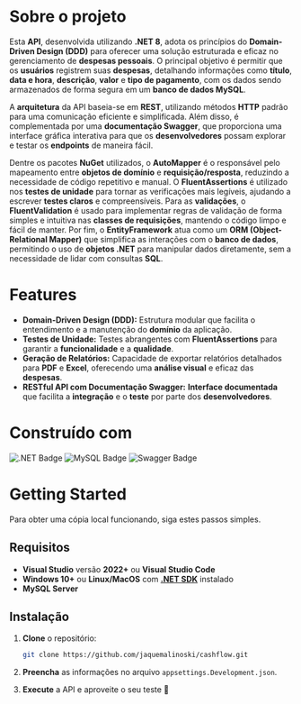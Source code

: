# Sobre o projeto
Esta **API**, desenvolvida utilizando **.NET 8**, adota os princípios do **Domain-Driven Design (DDD)** para oferecer uma solução estruturada e eficaz no gerenciamento de **despesas pessoais**. O principal objetivo é permitir que os **usuários** registrem suas **despesas**, detalhando informações como **título**, **data e hora**, **descrição**, **valor** e **tipo de pagamento**, com os dados sendo armazenados de forma segura em um **banco de dados MySQL**.

A **arquitetura** da API baseia-se em **REST**, utilizando métodos **HTTP** padrão para uma comunicação eficiente e simplificada. Além disso, é complementada por uma **documentação Swagger**, que proporciona uma interface gráfica interativa para que os **desenvolvedores** possam explorar e testar os **endpoints** de maneira fácil.

Dentre os pacotes **NuGet** utilizados, o **AutoMapper** é o responsável pelo mapeamento entre **objetos de domínio** e **requisição/resposta**, reduzindo a necessidade de código repetitivo e manual. O **FluentAssertions** é utilizado nos **testes de unidade** para tornar as verificações mais legíveis, ajudando a escrever **testes claros** e compreensíveis. Para as **validações**, o **FluentValidation** é usado para implementar regras de validação de forma simples e intuitiva nas **classes de requisições**, mantendo o código limpo e fácil de manter. Por fim, o **EntityFramework** atua como um **ORM (Object-Relational Mapper)** que simplifica as interações com o **banco de dados**, permitindo o uso de **objetos .NET** para manipular dados diretamente, sem a necessidade de lidar com consultas **SQL**.

# Features

- **Domain-Driven Design (DDD):** Estrutura modular que facilita o entendimento e a manutenção do **domínio** da aplicação.  
- **Testes de Unidade:** Testes abrangentes com **FluentAssertions** para garantir a **funcionalidade** e a **qualidade**.  
- **Geração de Relatórios:** Capacidade de exportar relatórios detalhados para **PDF** e **Excel**, oferecendo uma **análise visual** e eficaz das **despesas**.  
- **RESTful API com Documentação Swagger:** **Interface documentada** que facilita a **integração** e o **teste** por parte dos **desenvolvedores**.  

# Construído com

![.NET Badge](https://img.shields.io/badge/.NET-512BD4?logo=dotnet&logoColor=fff&style=flat-square)
![MySQL Badge](https://img.shields.io/badge/MySQL-4479A1?logo=mysql&logoColor=fff&style=flat-square)
![Swagger Badge](https://img.shields.io/badge/Swagger-85EA2D?logo=swagger&logoColor=000&style=flat-square)


# Getting Started
Para obter uma cópia local funcionando, siga estes passos simples.

## **Requisitos**
- **Visual Studio** versão **2022+** ou **Visual Studio Code**  
- **Windows 10+** ou **Linux/MacOS** com [**.NET SDK**](https://dotnet.microsoft.com/en-us/download/dotnet/8.0) instalado  
- **MySQL Server**  

## **Instalação**
1. **Clone** o repositório:  
   ```sh
   git clone https://github.com/jaquemalinoski/cashflow.git
   ```

2. **Preencha** as informações no arquivo `appsettings.Development.json`.

3. **Execute** a API e aproveite o seu teste 🙂